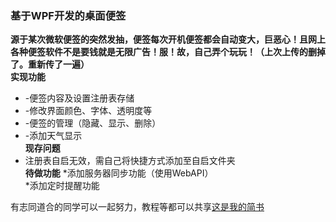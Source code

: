 ### 基于WPF开发的桌面便签
__源于某次微软便签的突然发抽，便签每次开机便签都会自动变大，巨恶心！且网上各种便签软件不是要钱就是无限广告！服！故，自己弄个玩玩！（上次上传的删掉了。重新传了一遍）__  
__实现功能__  
   * -便签内容及设置注册表存储  
   * -修改界面颜色、字体、透明度等  
   * -便签的管理（隐藏、显示、删除）  
   * -添加天气显示  
__现存问题__  
   * 注册表自启无效，需自己将快捷方式添加至自启文件夹  
__待做功能__
   *添加服务器同步功能（使用WebAPI）  
   *添加定时提醒功能  
	
有志同道合的同学可以一起努力，教程等都可以共享[这是我的简书](https://www.jianshu.com/u/7dc0c12a3075)  
	

